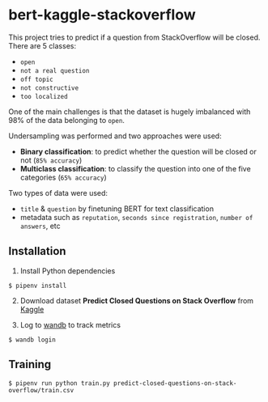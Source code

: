 # bert-kaggle-stackoverflow

This project tries to predict if a question from StackOverflow will be closed. There are 5 classes:
- `open`
- `not a real question`
- `off topic`
- `not constructive`
- `too localized`

One of the main challenges is that the dataset is hugely imbalanced with 98% of the data belonging to `open`.

Undersampling was performed and two approaches were used: 
- **Binary classification**: to predict whether the question will be closed or not (`85% accuracy`)
- **Multiclass classification**: to classify the question into one of the five categories (`65% accuracy`)

Two types of data were used:
- `title` & `question` by finetuning BERT for text classification
- metadata such as `reputation`, `seconds since registration`, `number of answers`, etc

## Installation

1. Install Python dependencies
```console
$ pipenv install
```
2. Download dataset **Predict Closed Questions on Stack Overflow** from [Kaggle](https://www.kaggle.com/c/predict-closed-questions-on-stack-overflow/data)

3. Log to [wandb](https://wandb.ai/home) to track metrics

```console
$ wandb login
```

## Training

```console
$ pipenv run python train.py predict-closed-questions-on-stack-overflow/train.csv
```
